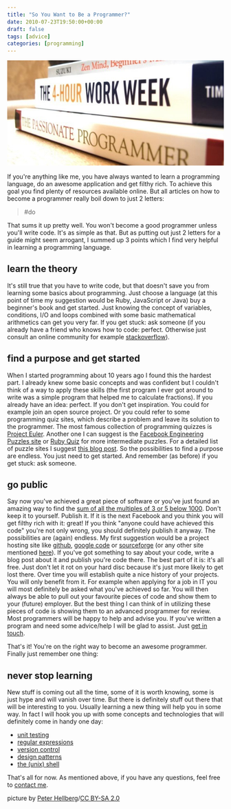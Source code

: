 ```yaml
---
title: "So You Want to Be a Programmer?"
date: 2010-07-23T19:50:00+00:00
draft: false
tags: [advice]
categories: [programming]
---
```


![books](header.jpg)

If you're anything like me, you have always wanted to learn a programming language, do an awesome application and get filthy rich. To achieve this goal you find plenty of resources available online. But all articles on how to become a programmer really boil down to just 2 letters:

> #do

That sums it up pretty well. You won't become a good programmer unless you'll write code. It's as simple as that. But as putting out just 2 letters for a guide might seem arrogant, I summed up 3 points which I find very helpful in learning a programming language.

## learn the theory

It's still true that you have to write code, but that doesn't save you from learning some basics about programming. Just choose a language (at this point of time my suggestion would be Ruby, JavaScript or Java) buy a beginner's book and get started. Just knowing the concept of variables, conditions, I/O and loops combined with some basic mathematical arithmetics can get you very far.
If you get stuck: ask someone (if you already have a friend who knows how to code: perfect. Otherwise just consult an online community for example [stackoverflow](http://stackoverflow.com/)).

## find a purpose and get started

When I started programming about 10 years ago I found this the hardest part. I already knew some basic concepts and was confident but I couldn't think of a way to apply these skills (the first program I ever got around to write was a simple program that helped me to calculate fractions). If you already have an idea: perfect. If you don't get inspiration. You could for example join an open source project. Or you could refer to some programming quiz sites, which describe a problem and leave its solution to the programmer. The most famous collection of programming quizzes is [Project Euler](http://projecteuler.net/). Another one I can suggest is the [Facebook Engineering Puzzles site](http://www.facebook.com/careers/puzzles.php) or [Ruby Quiz](http://rubyquiz.com/) for more intermediate puzzles. For a detailed list of puzzle sites I suggest [this blog post](http://www.billthelizard.com/2009/06/programming-and-logic-puzzles.html). So the possibilities to find a purpose are endless. You just need to get started. And remember (as before) if you get stuck: ask someone.

## go public

Say now you've achieved a great piece of software or you've just found an amazing way to find the [sum of all the multiples of 3 or 5 below 1000](http://projecteuler.net/index.php?section=problems&id=1). Don't keep it to yourself. Publish it. If it is the next Facebook and you think you will get filthy rich with it: great! If you think "anyone could have achieved this code" you're not only wrong, you should definitely publish it anyway. The possibilities are (again) endless. My first suggestion would be a project hosting site like [github](http://github.com), [google code](http://code.google.com/hosting/createProject) or [sourceforge](http://sourceforge.net/) (or any other site mentioned [here](http://stackoverflow.com/questions/10490/best-open-source-project-hosting-site)). If you've got something to say about your code, write a blog post about it and publish you're code there. The best part of it is: it's all free. Just don't let it rot on your hard disc because it's just more likely to get lost there. Over time you will establish quite a nice history of your projects. You will only benefit from it. For example when applying for a job in IT you will most definitely be asked what you've achieved so far. You will then always be able to pull out your favourite pieces of code and show them to your (future) employer. But the best thing I can think of in utilizing these pieces of code is showing them to an advanced programmer for review. Most programmers will be happy to help and advise you. If you've written a program and need some advice/help I will be glad to assist. Just [get in touch](http://grepthepipe.com/contact.html).

That's it! You're on the right way to become an awesome programmer. Finally just remember one thing:

## never stop learning

New stuff is coming out all the time, some of it is worth knowing, some is just hype and will vanish over time. But there is definitely stuff out there that will be interesting to you. Usually learning a new thing will help you in some way. In fact I will hook you up with some concepts and technologies that will definitely come in handy one day:

- [unit testing](http://en.wikipedia.org/wiki/Unit_testing)
- [regular expressions](http://en.wikipedia.org/wiki/Regular_expression)
- [version control](http://en.wikipedia.org/wiki/Revision_control)
- [design patterns](http://en.wikipedia.org/wiki/Design_pattern)
- [the (unix) shell](http://en.wikipedia.org/wiki/Unix_shell)

That's all for now. As mentioned above, if you have any questions, feel free to [contact me](http://twitter.com/leifg).

picture by [Peter Hellberg](http://www.flickr.com/photos/peterhellberg/3840599608/)/[CC BY-SA 2.0](http://creativecommons.org/licenses/by-sa/2.0/deed.en)
